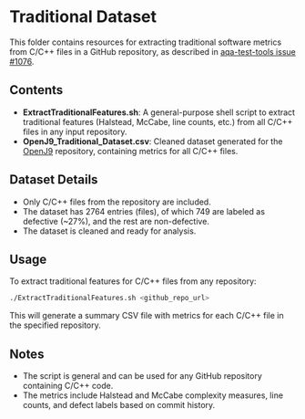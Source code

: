# Traditional Dataset

This folder contains resources for extracting traditional software metrics from C/C++ files in a GitHub repository, as described in [aqa-test-tools issue #1076](https://github.com/adoptium/aqa-test-tools/issues/1076).

## Contents

- **ExtractTraditionalFeatures.sh**: A general-purpose shell script to extract traditional features (Halstead, McCabe, line counts, etc.) from all C/C++ files in any input repository.
- **OpenJ9_Traditional_Dataset.csv**: Cleaned dataset generated for the [OpenJ9](https://github.com/eclipse-openj9/openj9) repository, containing metrics for all C/C++ files.

## Dataset Details

- Only C/C++ files from the repository are included.
- The dataset has 2764 entries (files), of which 749 are labeled as defective (~27%), and the rest are non-defective.
- The dataset is cleaned and ready for analysis.

## Usage

To extract traditional features for C/C++ files from any repository:

```bash
./ExtractTraditionalFeatures.sh <github_repo_url>
```

This will generate a summary CSV file with metrics for each C/C++ file in the specified repository.

## Notes

- The script is general and can be used for any GitHub repository containing C/C++ code.
- The metrics include Halstead and McCabe complexity measures, line counts, and defect labels based on commit history.
